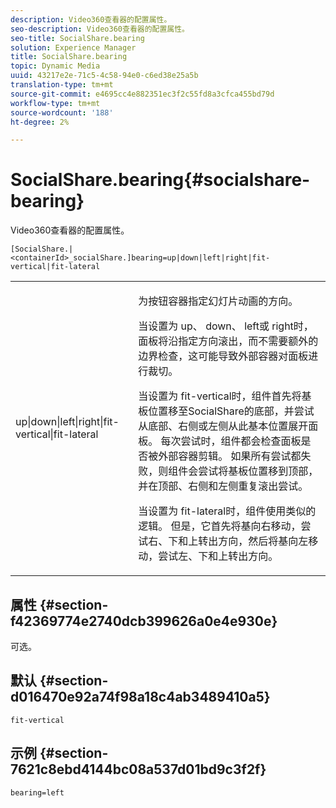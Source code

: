 ```yaml
---
description: Video360查看器的配置属性。
seo-description: Video360查看器的配置属性。
seo-title: SocialShare.bearing
solution: Experience Manager
title: SocialShare.bearing
topic: Dynamic Media
uuid: 43217e2e-71c5-4c58-94e0-c6ed38e25a5b
translation-type: tm+mt
source-git-commit: e4695cc4e882351ec3f2c55fd8a3cfca455bd79d
workflow-type: tm+mt
source-wordcount: '188'
ht-degree: 2%

---
```



# SocialShare.bearing{#socialshare-bearing}

Video360查看器的配置属性。

`[SocialShare.|<containerId>_socialShare.]bearing=up|down|left|right|fit-vertical|fit-lateral`

<table id="table_C616483932C2482CA9794DDD7313FD7C"> 
 <tbody> 
  <tr> 
   <td colname="col1"> <p> <span class="codeph"> up|down|left|right|fit-vertical|fit-lateral</span> </p> </td> 
   <td colname="col2"> <p> 为按钮容器指定幻灯片动画的方向。 </p> <p> 当设置为<span class="codeph"> up</span>、<span class="codeph"> down</span>、<span class="codeph"> left</span>或<span class="codeph"> right</span>时，面板将沿指定方向滚出，而不需要额外的边界检查，这可能导致外部容器对面板进行裁切。 </p> <p>当设置为<span class="codeph"> fit-vertical</span>时，组件首先将基板位置移至SocialShare的底部，并尝试从底部、右侧或左侧从此基本位置展开面板。 每次尝试时，组件都会检查面板是否被外部容器剪辑。 如果所有尝试都失败，则组件会尝试将基板位置移到顶部，并在顶部、右侧和左侧重复滚出尝试。 </p> <p>当设置为<span class="codeph"> fit-lateral</span>时，组件使用类似的逻辑。 但是，它首先将基向右移动，尝试右、下和上转出方向，然后将基向左移动，尝试左、下和上转出方向。 </p> </td> 
  </tr> 
 </tbody> 
</table>

## 属性 {#section-f42369774e2740dcb399626a0e4e930e}

可选。

## 默认 {#section-d016470e92a74f98a18c4ab3489410a5}

`fit-vertical`

## 示例 {#section-7621c8ebd4144bc08a537d01bd9c3f2f}

```
bearing=left
```

